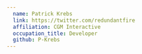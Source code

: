 ```yaml
---
  name: Patrick Krebs
  link: https://twitter.com/redundantfire
  affiliation: CGM Interactive
  occupation_title: Developer
  github: P-Krebs
---
```

